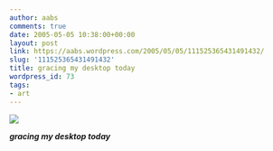 ```yaml
---
author: aabs
comments: true
date: 2005-05-05 10:38:00+00:00
layout: post
link: https://aabs.wordpress.com/2005/05/05/111525365431491432/
slug: '111525365431491432'
title: gracing my desktop today
wordpress_id: 73
tags:
- art
---
```


[![](http://tn3-1.deviantart.com/300W/fs5.deviantart.com/i/2005/124/4/b/DiGiTAL_iSLANDS_OF_DREAMS_by_DiGiTALMAGiC.jpg) ](http://www.deviantart.com/view/17957401/)


**_gracing my desktop today_**
